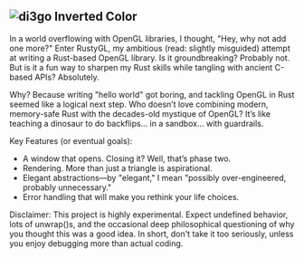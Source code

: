 ![di3go Inverted Color](https://github.com/user-attachments/assets/33b4da3d-0511-4903-b2dc-46c5773f6b6d)
---
In a world overflowing with OpenGL libraries, I thought, "Hey, why not add one more?" Enter RustyGL, my ambitious (read: slightly misguided) attempt at writing a Rust-based OpenGL library. 
Is it groundbreaking? Probably not. But is it a fun way to sharpen my Rust skills while tangling with ancient C-based APIs? Absolutely.

Why?
Because writing "hello world" got boring, and tackling OpenGL in Rust seemed like a logical next step. Who doesn’t love combining modern, memory-safe Rust with the decades-old mystique 
of OpenGL? It’s like teaching a dinosaur to do backflips... in a sandbox... with guardrails.

Key Features (or eventual goals):

   * A window that opens. Closing it? Well, that’s phase two.
   * Rendering. More than just a triangle is aspirational.
   * Elegant abstractions—by "elegant," I mean "possibly over-engineered, probably unnecessary."
   * Error handling that will make you rethink your life choices.

Disclaimer:
This project is highly experimental. Expect undefined behavior, lots of unwrap()s, and the occasional deep philosophical questioning of why you thought this was a good idea. In short, don't take it too seriously, unless you enjoy debugging more than actual coding.
